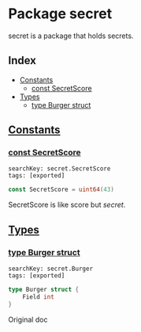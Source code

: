 # Package secret

secret is a package that holds secrets. 

## Index

* [Constants](#const)
    * [const SecretScore](#SecretScore)
* [Types](#type)
    * [type Burger struct](#Burger)


## <a id="const" href="#const">Constants</a>

### <a id="SecretScore" href="#SecretScore">const SecretScore</a>

```
searchKey: secret.SecretScore
tags: [exported]
```

```Go
const SecretScore = uint64(43)
```

SecretScore is like score but _secret_. 

## <a id="type" href="#type">Types</a>

### <a id="Burger" href="#Burger">type Burger struct</a>

```
searchKey: secret.Burger
tags: [exported]
```

```Go
type Burger struct {
	Field int
}
```

Original doc 

